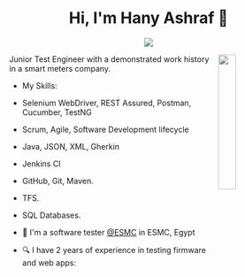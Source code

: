 
<h1 align="center">Hi, I'm Hany Ashraf 👋</h1>
<p align="center">
    <a href="https://www.linkedin.com/in/enghanyashrafembeddedsystems/"><img src="https://img.shields.io/badge/linkedin-%230177B5?style=flat&logo=linkedin&logoColor=white"/></a>
  </p>
  
  <img src="https://github.com/mohamedabusrea/mohamedabusrea/blob/master/profile-img.png" align="right" width="25%"/>

Junior Test Engineer with a demonstrated work history in a smart meters company.


- My Skills:
-  Selenium WebDriver, REST Assured, Postman, Cucumber, TestNG
-  Scrum, Agile, Software Development lifecycle
-  Java, JSON, XML, Gherkin
-  Jenkins CI
-  GitHub, Git, Maven.
-  TFS.
-  SQL Databases.


- 🔭 I'm a software tester [@ESMC](https://www.linkedin.com/company/egyptian-smart-meters-company/mycompany/) in ESMC, Egypt
- 🔍 I have 2 years of experience in testing firmware and web apps: 


